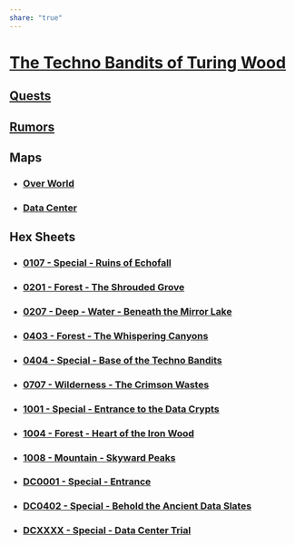 ```yaml
---
share: "true"
---
```

# [The Techno Bandits of Turing Wood](The-Techno-Bandits-of-Turing-Wood.html)  
  
## [Quests](adventures/Techno-Bandits-of-Turing-Wood/Quests.html)  
  
## [Rumors](adventures/Techno-Bandits-of-Turing-Wood/Rumors.html)  
  
## Maps  
  
- ### [Over World](Over-World.html)  
- ### [Data Center](Data-Center.html)  
  
## Hex Sheets  
  
- ### [0107 - Special - Ruins of Echofall](./Hexes/0107-Special-Ruins-of-Echofall.html)  
- ### [0201 - Forest - The Shrouded Grove](./Hexes/0201-Forest-The-Shrouded-Grove.html)  
- ### [0207 - Deep - Water - Beneath the Mirror Lake](./Hexes/0207-Deep-Water-Beneath-the-Mirror-Lake.html)  
- ### [0403 - Forest - The Whispering Canyons](0403-Forest-The-Whispering-Canyons.html)  
- ### [0404 - Special - Base of the Techno Bandits](./Hexes/0404-Special-Base-of-the-Techno-Bandits.html)  
- ### [0707 - Wilderness - The Crimson Wastes](./Hexes/0707-Wilderness-The-Crimson-Wastes.html)  
- ### [1001 - Special - Entrance to the Data Crypts](./Hexes/1001-Special-Entrance-to-the-Data-Crypts.html)  
- ### [1004 - Forest - Heart of the Iron Wood](./Hexes/1004-Forest-Heart-of-the-Iron-Wood.html)  
- ### [1008 - Mountain - Skyward Peaks](./Hexes/1008-Mountain-Skyward-Peaks.html)  
- ### [DC0001 - Special - Entrance](./Hexes/DC0001-Special-Entrance.html)  
- ### [DC0402 - Special - Behold the Ancient Data Slates](./Hexes/DC0402-Special-Behold-the-Ancient-Data-Slates.html)  
- ### [DCXXXX - Special - Data Center Trial](./Hexes/DCXXXX-Special-Data-Center-Trial.html)  
